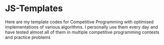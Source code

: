 # JS-Templates
Here are my template codes for Competitive Programming with optimised implementations of various algorithms. I personally use them every day and have tested almost all of them in multiple competitive programming contests and practice problems
